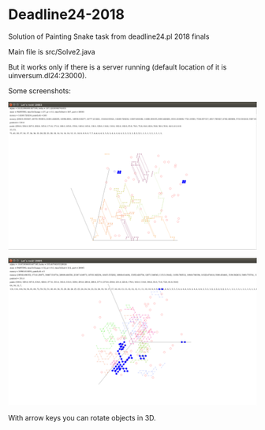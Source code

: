 # Deadline24-2018
Solution of Painting Snake task from deadline24.pl 2018 finals

Main file is src/Solve2.java

But it works only if there is a server running (default location of it is uinversum.dl24:23000).

Some screenshots:


![1](pics/screen1.png?raw=true "Screenshot")

![2](pics/screen2.png?raw=true "Screenshot")

With arrow keys you can rotate objects in 3D. 
